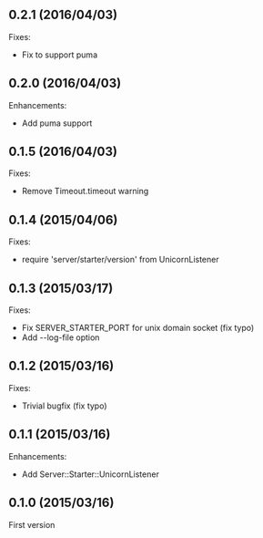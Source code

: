 ## 0.2.1 (2016/04/03)

Fixes:

* Fix to support puma

## 0.2.0 (2016/04/03)

Enhancements:

* Add puma support

## 0.1.5 (2016/04/03)

Fixes:

* Remove Timeout.timeout warning

## 0.1.4 (2015/04/06)

Fixes:

* require 'server/starter/version' from UnicornListener

## 0.1.3 (2015/03/17)

Fixes:

* Fix SERVER_STARTER_PORT for unix domain socket (fix typo)
* Add --log-file option

## 0.1.2 (2015/03/16)

Fixes:

* Trivial bugfix (fix typo)

## 0.1.1 (2015/03/16)

Enhancements:

* Add Server::Starter::UnicornListener

## 0.1.0 (2015/03/16)

First version

